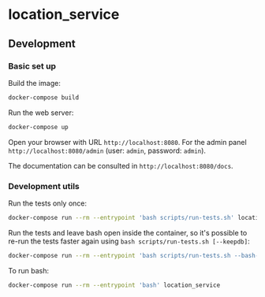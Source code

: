 # location_service

## Development

### Basic set up

Build the image:

```bash
docker-compose build
```

Run the web server:

```bash
docker-compose up
```

Open your browser with URL `http://localhost:8080`. For the admin panel
`http://localhost:8080/admin` (user: `admin`, password: `admin`).

The documentation can be consulted in `http://localhost:8080/docs`.

### Development utils

Run the tests only once:

```bash
docker-compose run --rm --entrypoint 'bash scripts/run-tests.sh' location_service
```

Run the tests and leave bash open inside the container, so it's possible to
re-run the tests faster again using `bash scripts/run-tests.sh [--keepdb]`:

```bash
docker-compose run --rm --entrypoint 'bash scripts/run-tests.sh --bash-on-finish' location_service
```

To run bash:

```bash
docker-compose run --rm --entrypoint 'bash' location_service
```
